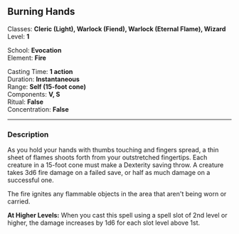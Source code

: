 ## Burning Hands

Classes: **Cleric (Light), Warlock (Fiend), Warlock (Eternal Flame), Wizard**  
Level: **1**  

School: **Evocation**  
Element: **Fire**  

Casting Time: **1 action**  
Duration: **Instantaneous**  
Range: **Self (15-foot cone)**  
Components: **V, S**  
Ritual: **False**  
Concentration: **False**  

------

### Description

As you hold your hands with thumbs touching and fingers spread, a thin sheet of flames shoots forth from your outstretched fingertips. Each creature in a 15-foot cone must make a Dexterity saving throw. A creature takes 3d6 fire damage on a failed save, or half as much damage on a successful one.

The fire ignites any flammable objects in the area that aren't being worn or carried.

**At Higher Levels:** When you cast this spell using a spell slot of 2nd level or higher, the damage increases by 1d6 for each slot level above 1st.